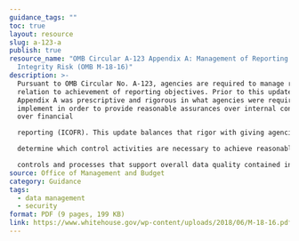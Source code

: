 ```yaml
---
guidance_tags: ""
toc: true
layout: resource
slug: a-123-a
publish: true
resource_name: "OMB Circular A-123 Appendix A: Management of Reporting and Data
  Integrity Risk (OMB M-18-16)"
description: >-
  Pursuant to OMB Circular No. A-123, agencies are required to manage risk in
  relation to achievement of reporting objectives. Prior to this update,
  Appendix A was prescriptive and rigorous in what agencies were required to
  implement in order to provide reasonable assurances over internal controls
  over financial

  reporting (ICOFR). This update balances that rigor with giving agencies the flexibility to

  determine which control activities are necessary to achieve reasonable assurances over internal

  controls and processes that support overall data quality contained in agency reports. Updated June 6, 2018.
source: Office of Management and Budget
category: Guidance
tags:
  - data management
  - security
format: PDF (9 pages, 199 KB)
link: https://www.whitehouse.gov/wp-content/uploads/2018/06/M-18-16.pdf
---
```

